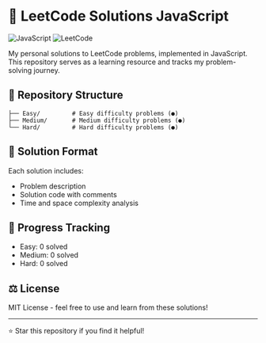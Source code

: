 # 🎯 LeetCode Solutions JavaScript

![JavaScript](https://img.shields.io/badge/JavaScript-F7DF1E?style=for-the-badge&logo=javascript&logoColor=black)
![LeetCode](https://img.shields.io/badge/LeetCode-FFA116?style=for-the-badge&logo=LeetCode&logoColor=black)

My personal solutions to LeetCode problems, implemented in JavaScript. This repository serves as a learning resource and tracks my problem-solving journey.

## 📁 Repository Structure

```
├── Easy/         # Easy difficulty problems (●)
├── Medium/       # Medium difficulty problems (●)
└── Hard/         # Hard difficulty problems (●)
```

## 📝 Solution Format

Each solution includes:
- Problem description
- Solution code with comments
- Time and space complexity analysis

## 🚀 Progress Tracking

- Easy: 0 solved
- Medium: 0 solved
- Hard: 0 solved

## ⚖️ License

MIT License - feel free to use and learn from these solutions!

---
⭐ Star this repository if you find it helpful!
